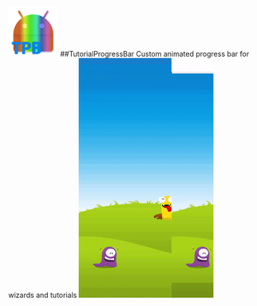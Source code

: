 <img src="https://github.com/RonyBrosh/TutorialProgressBar/blob/master/Graphics/ic_launcher.png" width="100" height="100">
##TutorialProgressBar
Custom animated progress bar for wizards and tutorials

<img src="https://github.com/RonyBrosh/TutorialProgressBar/blob/master/Graphics/kidoz_demo.gif" width="270" height="480">
</br>






